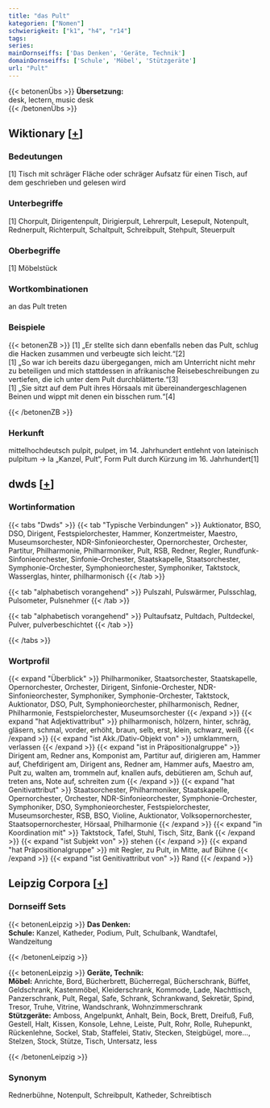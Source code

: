 ```yaml
---
title: "das Pult"
kategorien: ["Nomen"]
schwierigkeit: ["k1", "h4", "r14"]
tags:
series:
mainDornseiffs: ['Das Denken', 'Geräte, Technik']
domainDornseiffs: ['Schule', 'Möbel', 'Stützgeräte']
url: "Pult"
---
```


{{< betonenÜbs >}}
**Übersetzung:**  
desk, lectern, music desk  
{{< /betonenÜbs >}}

## Wiktionary [[+](https://de.wiktionary.org/wiki/Pult)]

### Bedeutungen
[1] Tisch mit schräger Fläche oder schräger Aufsatz für einen Tisch, auf dem geschrieben und gelesen wird  

### Unterbegriffe
[1] Chorpult, Dirigentenpult, Dirigierpult, Lehrerpult, Lesepult, Notenpult, Rednerpult, Richterpult, Schaltpult, Schreibpult, Stehpult, Steuerpult  

### Oberbegriffe
[1] Möbelstück  

### Wortkombinationen
an das Pult treten  

### Beispiele
{{< betonenZB >}}
[1] „Er stellte sich dann ebenfalls neben das Pult, schlug die Hacken zusammen und verbeugte sich leicht.“[2]  
[1] „So war ich bereits dazu übergegangen, mich am Unterricht nicht mehr zu beteiligen und mich stattdessen in afrikanische Reisebeschreibungen zu vertiefen, die ich unter dem Pult durchblätterte.“[3]  
[1] „Sie sitzt auf dem Pult ihres Hörsaals mit übereinandergeschlagenen Beinen und wippt mit denen ein bisschen rum.“[4]  

{{< /betonenZB >}}
### Herkunft
mittelhochdeutsch pulpit, pulpet, im 14. Jahrhundert entlehnt von lateinisch pulpitum → la „Kanzel, Pult“, Form Pult durch Kürzung im 16. Jahrhundert[1]  



## dwds [[+](https://www.dwds.de/wb/Pult)]

### Wortinformation
{{< tabs "Dwds" >}}
{{< tab "Typische Verbindungen" >}}
Auktionator, BSO, DSO, Dirigent, Festspielorchester, Hammer, Konzertmeister, Maestro, Museumsorchester, NDR-Sinfonieorchester, Opernorchester, Orchester, Partitur, Philharmonie, Philharmoniker, Pult, RSB, Redner, Regler, Rundfunk-Sinfonieorchester, Sinfonie-Orchester, Staatskapelle, Staatsorchester, Symphonie-Orchester, Symphonieorchester, Symphoniker, Taktstock, Wasserglas, hinter, philharmonisch
{{< /tab >}}

{{< tab "alphabetisch vorangehend" >}}
Pulszahl, Pulswärmer, Pulsschlag, Pulsometer, Pulsnehmer
{{< /tab >}}

{{< tab "alphabetisch vorangehend" >}}
Pultaufsatz, Pultdach, Pultdeckel, Pulver, pulverbeschichtet
{{< /tab >}}

{{< /tabs >}}

### Wortprofil
{{< expand "Überblick" >}} Philharmoniker, Staatsorchester, Staatskapelle, Opernorchester, Orchester, Dirigent, Sinfonie-Orchester, NDR-Sinfonieorchester, Symphoniker, Symphonie-Orchester, Taktstock, Auktionator, DSO, Pult, Symphonieorchester, philharmonisch, Redner, Philharmonie, Festspielorchester, Museumsorchester {{< /expand >}}
{{< expand "hat Adjektivattribut" >}} philharmonisch, hölzern, hinter, schräg, gläsern, schmal, vorder, erhöht, braun, selb, erst, klein, schwarz, weiß {{< /expand >}}
{{< expand "ist Akk./Dativ-Objekt von" >}} umklammern, verlassen {{< /expand >}}
{{< expand "ist in Präpositionalgruppe" >}} Dirigent am, Redner ans, Komponist am, Partitur auf, dirigieren am, Hammer auf, Chefdirigent am, Dirigent ans, Redner am, Hammer aufs, Maestro am, Pult zu, walten am, trommeln auf, knallen aufs, debütieren am, Schuh auf, treten ans, Note auf, schreiten zum {{< /expand >}}
{{< expand "hat Genitivattribut" >}} Staatsorchester, Philharmoniker, Staatskapelle, Opernorchester, Orchester, NDR-Sinfonieorchester, Symphonie-Orchester, Symphoniker, DSO, Symphonieorchester, Festspielorchester, Museumsorchester, RSB, BSO, Violine, Auktionator, Volksopernorchester, Staatsopernorchester, Hörsaal, Philharmonie {{< /expand >}}
{{< expand "in Koordination mit" >}} Taktstock, Tafel, Stuhl, Tisch, Sitz, Bank {{< /expand >}}
{{< expand "ist Subjekt von" >}} stehen {{< /expand >}}
{{< expand "hat Präpositionalgruppe" >}} mit Regler, zu Pult, in Mitte, auf Bühne {{< /expand >}}
{{< expand "ist Genitivattribut von" >}} Rand {{< /expand >}}

## Leipzig Corpora [[+](https://corpora.uni-leipzig.de/en/res?word=Pult&corpusId=deu_newscrawl-public_2018)]

### Dornseiff Sets
{{< betonenLeipzig >}}
**Das Denken:**  
**Schule:** Kanzel, Katheder, Podium, Pult, Schulbank, Wandtafel, Wandzeitung  

{{< /betonenLeipzig >}}


{{< betonenLeipzig >}}
**Geräte, Technik:**  
**Möbel:** Anrichte, Bord, Bücherbrett, Bücherregal, Bücherschrank, Büffet, Geldschrank, Kastenmöbel, Kleiderschrank, Kommode, Lade, Nachttisch, Panzerschrank, Pult, Regal, Safe, Schrank, Schrankwand, Sekretär, Spind, Tresor, Truhe, Vitrine, Wandschrank, Wohnzimmerschrank  
**Stützgeräte:** Amboss, Angelpunkt, Anhalt, Bein, Bock, Brett, Dreifuß, Fuß, Gestell, Halt, Kissen, Konsole, Lehne, Leiste, Pult, Rohr, Rolle, Ruhepunkt, Rückenlehne, Sockel, Stab, Staffelei, Stativ, Stecken, Steigbügel, more..., Stelzen, Stock, Stütze, Tisch, Untersatz, less  

{{< /betonenLeipzig >}}

### Synonym
Rednerbühne, Notenpult, Schreibpult, Katheder, Schreibtisch

